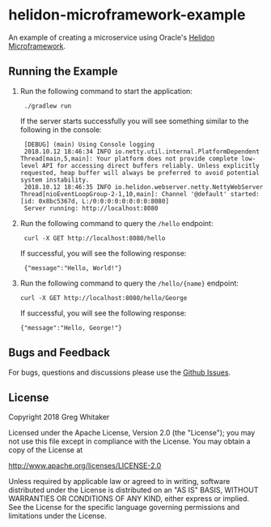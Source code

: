 # helidon-microframework-example

An example of creating a microservice using Oracle's [Helidon Microframework](https://helidon.io/#/).

## Running the Example
1. Run the following command to start the application:

        ./gradlew run
        
    If the server starts successfully you will see something similar to the following in the console:
    
        [DEBUG] (main) Using Console logging
        2018.10.12 18:46:34 INFO io.netty.util.internal.PlatformDependent Thread[main,5,main]: Your platform does not provide complete low-level API for accessing direct buffers reliably. Unless explicitly requested, heap buffer will always be preferred to avoid potential system instability.
        2018.10.12 18:46:35 INFO io.helidon.webserver.netty.NettyWebServer Thread[nioEventLoopGroup-2-1,10,main]: Channel '@default' started: [id: 0x8bc5367d, L:/0:0:0:0:0:0:0:0:8080]
        Server running: http://localhost:8080
    
2. Run the following command to query the `/hello` endpoint:

        curl -X GET http://localhost:8080/hello
        
    If successful, you will see the following response:
   
        {"message":"Hello, World!"}
        
3. Run the following command to query the `/hello/{name}` endpoint:

       curl -X GET http://localhost:8080/hello/George
       
   If successful, you will see the following response:
  
       {"message":"Hello, George!"}

## Bugs and Feedback
For bugs, questions and discussions please use the [Github Issues](https://github.com/gregwhitaker/helidon-microframework-example/issues).

## License
Copyright 2018 Greg Whitaker

Licensed under the Apache License, Version 2.0 (the "License");
you may not use this file except in compliance with the License.
You may obtain a copy of the License at

   http://www.apache.org/licenses/LICENSE-2.0

Unless required by applicable law or agreed to in writing, software
distributed under the License is distributed on an "AS IS" BASIS,
WITHOUT WARRANTIES OR CONDITIONS OF ANY KIND, either express or implied.
See the License for the specific language governing permissions and
limitations under the License.
